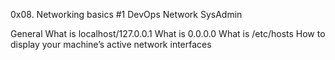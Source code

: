 0x08. Networking basics #1
DevOps
Network
SysAdmin

General
What is localhost/127.0.0.1
What is 0.0.0.0
What is /etc/hosts
How to display your machine’s active network interfaces
